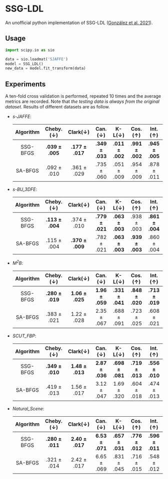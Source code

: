 

# SSG-LDL

An unofficial python implementation of SSG-LDL ([González et al. 2021](https://github.com/SpriteMisaka/SSG-LDL/blob/main/bibliography/gonz%C3%A1lez2021.pdf)).

## Usage

```python
import scipy.io as sio

data = sio.loadmat('SJAFFE')
model = SSG_LDL()
new_data = model.fit_transform(data)
```

## Experiments

A ten-fold cross validation is performed, repeated 10 times and the average metrics are recorded. Note that *the testing data is always from the original dataset*. Results of different datasets are as follow.

+ *s-JAFFE*:

  | Algorithm |    Cheby.(↓)    |    Clark(↓)     |     Can.(↓)     |     K-L(↓)      |     Cos.(↑)     |     Int.(↑)     |
  | :-------: | :-------------: | :-------------: | :-------------: | :-------------: | :-------------: | :-------------: |
  | SSG-BFGS  | **.039 ± .005** | **.177 ± .017** | **.349 ± .033** | **.011 ± .002** | **.991 ± .002** | **.945 ± .005** |
  |  SA-BFGS  |   .092 ± .010   |   .361 ± .029   |   .735 ± .060   |   .051 ± .009   |   .954 ± .009   |   .878 ± .011   |

+ *s-BU_3DFE*:

  | Algorithm |    Cheby.(↓)    |    Clark(↓)     |     Can.(↓)     |     K-L(↓)      |     Cos.(↑)     |     Int.(↑)     |
  | :-------: | :-------------: | :-------------: | :-------------: | :-------------: | :-------------: | :-------------: |
  | SSG-BFGS  | **.113 ± .004** |   .374 ± .010   | **.779 ± .021** | **.063 ± .003** |   .938 ± .003   | **.861 ± .004** |
  |  SA-BFGS  |   .115 ± .004   | **.370 ± .009** |   .782 ± .021   | **.063 ± .003** | **.939 ± .003** |   .860 ± .004   |

+ *M*$^\textit{2}$*B*:

  | Algorithm |    Cheby.(↓)    |    Clark(↓)     |     Can.(↓)     |     K-L(↓)      |     Cos.(↑)     |     Int.(↑)     |
  | :-------: | :-------------: | :-------------: | :-------------: | :-------------: | :-------------: | :-------------: |
  | SSG-BFGS  | **.280 ± .019** | **1.06 ± .025** | **1.96 ± .059** | **.331 ± .041** | **.848 ± .020** | **.713 ± .019** |
  |  SA-BFGS  |   .383 ± .021   |   1.22 ± .028   |   2.35 ± .067   |   .688 ± .091   |   .723 ± .025   |   .608 ± .021   |

+ *SCUT_FBP*:

  | Algorithm |    Cheby.(↓)    |    Clark(↓)     |     Can.(↓)     |     K-L(↓)      |     Cos.(↑)     |     Int.(↑)     |
  | :-------: | :-------------: | :-------------: | :-------------: | :-------------: | :-------------: | :-------------: |
  | SSG-BFGS  | **.349 ± .010** | **1.48 ± .013** | **2.87 ± .036** | **.698 ± .081** | **.719 ± .013** | **.556 ± .010** |
  |  SA-BFGS  |   .419 ± .013   |   1.56 ± .017   |   3.12 ± .047   |   1.69 ± .320   |   .604 ± .018   |   .474 ± .013   |

+ *Natural_Scene*:

  | Algorithm |    Cheby.(↓)    |    Clark(↓)     |     Can.(↓)     |     K-L(↓)      |     Cos.(↑)     |     Int.(↑)     |
  | :-------: | :-------------: | :-------------: | :-------------: | :-------------: | :-------------: | :-------------: |
  | SSG-BFGS  | **.280 ± .011** | **2.40 ± .017** | **6.53 ± .071** | **.657 ± .031** | **.776 ± .012** | **.596 ± .011** |
  |  SA-BFGS  |   .321 ± .014   |   2.42 ± .017   |   6.65 ± .069   |   .831 ± .045   |   .716 ± .015   |   .548 ± .012   |
